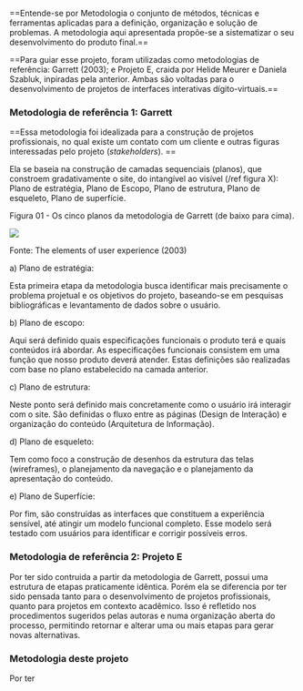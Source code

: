 ==Entende-se por Metodologia o conjunto de métodos, técnicas e ferramentas aplicadas para a definição, organização e solução de problemas. A metodologia aqui apresentada propõe-se a sistematizar o seu desenvolvimento do produto final.==

==Para guiar esse projeto, foram utilizadas como metodologias de referência: Garrett (2003); e Projeto E, craida por Helide Meurer e Daniela Szabluk, inpiradas pela anterior. Ambas são voltadas para o desenvolvimento de projetos de interfaces interativas dígito-virtuais.==

### Metodologia de referência 1: Garrett
==Essa metodologia foi idealizada para a construção de projetos profissionais, no qual existe um contato com um cliente e outras figuras interessadas pelo projeto (*stakeholders*). ==

Ela se baseia na construção de camadas sequenciais (planos), que constroem gradativamente o site, do intangível ao visível (/ref figura X): Plano de estratégia, Plano de Escopo, Plano de estrutura, Plano de esqueleto, Plano de superfície.

Figura 01 - Os cinco planos da metodologia de Garrett (de baixo para cima).

![](https://lh6.googleusercontent.com/1EIGaJsb-bEv41OPiUa6j-U8o-GXcrJzstoOS2sfRoTV0fn_2VQUfrvQje4QwX98T94bxWvm0YDcf4BiHIoKdoBq0cK8XCiHKsGr2qiR2ZkaGs2PSKfM-YVT5hg6jznYGbQmVAZd)

Fonte: The elements of user experience (2003)

a) Plano de estratégia:

Esta primeira etapa da metodologia busca identificar mais precisamente o problema projetual e os objetivos do projeto, baseando-se em pesquisas bibliográficas e levantamento de dados sobre o usuário.

b) Plano de escopo:

Aqui será definido quais especificações funcionais o produto terá e quais conteúdos irá abordar. As especificações funcionais consistem em uma função que nosso produto deverá atender. Estas definições são realizadas com base no plano estabelecido na camada anterior.

c) Plano de estrutura:

Neste ponto será definido mais concretamente como o usuário irá interagir com o site. São definidas o fluxo entre as páginas (Design de Interação) e organização do conteúdo (Arquitetura de Informação).

d) Plano de esqueleto:

Tem como foco a construção de desenhos da estrutura das telas (wireframes), o planejamento da navegação e o planejamento da apresentação do conteúdo.

e) Plano de Superfície:

Por fim, são construídas as interfaces que constituem a experiência sensível, até atingir um modelo funcional completo. Esse modelo será testado com usuários para identificar e corrigir possíveis erros.

### Metodologia de referência 2: Projeto E

Por ter sido contruida a partir da metodologia de Garrett, possui uma  estrutura de etapas praticamente idêntica. Porém ela se diferencia por ter sido pensada tanto para o desenvolvimento de projetos profissionais, quanto para projetos em contexto acadêmico. Isso é refletido nos procedimentos sugeridos pelas autoras e numa organização aberta do processo, permitindo retornar e alterar uma ou mais etapas para gerar novas alternativas.


### Metodologia deste projeto
Por ter 